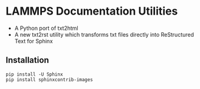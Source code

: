 # LAMMPS Documentation Utilities
* A Python port of txt2html
* A new txt2rst utility which transforms txt files directly into ReStructured Text for Sphinx

## Installation

```
pip install -U Sphinx
pip install sphinxcontrib-images
```
